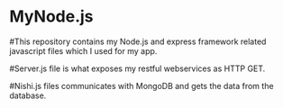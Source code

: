 # MyNode.js

#This repository contains my Node.js and express framework related javascript files which I used for my app. 

#Server.js file is what exposes my restful webservices as HTTP GET. 

#Nishi.js files communicates with MongoDB and gets the data from the database.
